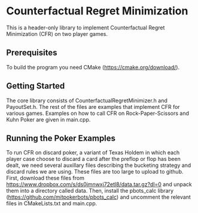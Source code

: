 # Counterfactual Regret Minimization

This is a header-only library to implement Counterfactual Regret Minimization (CFR) on two player games.

## Prerequisites

To build the program you need CMake (https://cmake.org/download/). 

## Getting Started
The core library consists of CounterfactualRegretMinimizer.h and PayoutSet.h. The rest of the files are
examples that implement CFR for various games. Examples on how to call CFR on Rock-Paper-Scissors
and Kuhn Poker are given in main.cpp. 

## Running the Poker Examples
To run CFR on discard poker, a variant of Texas Holdem in which each player case choose to discard a card after the preflop or flop has been dealt, we need several auxillary files describing the bucketing strategy and discard rules we are using. These
files are too large to upload to github. First, download these files from https://www.dropbox.com/s/ds0jmnwxj72etl8/data.tar.gz?dl=0 and unpack them into a directory called data. Then, install the pbots_calc library (https://github.com/mitpokerbots/pbots_calc) and uncomment the relevant files in CMakeLists.txt and main.cpp.

